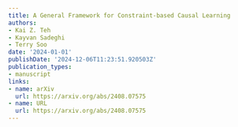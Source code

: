 ```yaml
---
title: A General Framework for Constraint-based Causal Learning
authors:
- Kai Z. Teh
- Kayvan Sadeghi
- Terry Soo
date: '2024-01-01'
publishDate: '2024-12-06T11:23:51.920503Z'
publication_types:
- manuscript
links:
- name: arXiv
  url: https://arxiv.org/abs/2408.07575
- name: URL
  url: https://arxiv.org/abs/2408.07575
---
```

